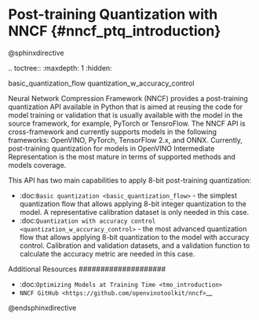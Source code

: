 # Post-training Quantization with NNCF {#nncf_ptq_introduction}

@sphinxdirective

.. toctree::
   :maxdepth: 1
   :hidden:

   basic_quantization_flow
   quantization_w_accuracy_control


Neural Network Compression Framework (NNCF) provides a post-training quantization API available in Python that is aimed at reusing the code for model training or validation that is usually available with the model in the source framework, for example, PyTorch or TensroFlow. The NNCF API is cross-framework and currently supports models in the following frameworks: OpenVINO, PyTorch, TensorFlow 2.x, and ONNX. Currently, post-training quantization for models in OpenVINO Intermediate Representation is the most mature in terms of supported methods and models coverage. 

This API has two main capabilities to apply 8-bit post-training quantization:

* :doc:`Basic quantization <basic_quantization_flow>` - the simplest quantization flow that allows applying 8-bit integer quantization to the model. A representative calibration dataset is only needed in this case.
* :doc:`Quantization with accuracy control <quantization_w_accuracy_control>` - the most advanced quantization flow that allows applying 8-bit quantization to the model with accuracy control. Calibration and validation datasets, and a validation function to calculate the accuracy metric are needed in this case.

Additional Resources
####################

* :doc:`Optimizing Models at Training Time <tmo_introduction>`
* `NNCF GitHub <https://github.com/openvinotoolkit/nncf>`__

@endsphinxdirective
